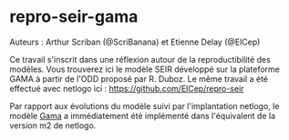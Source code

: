 # repro-seir-gama
Auteurs : Arthur Scriban (@ScriBanana) et Etienne Delay (@ElCep)

Ce travail s'inscrit dans une réflexion autour de la reproductibilité des modèles. Vous trouverez ici le modèle SEIR développé sur la plateforme GAMA à partir de l'ODD proposé par R. Duboz.
Le même travail a été effectué avec netlogo ici : https://github.com/ElCep/repro-seir

Par rapport aux évolutions du modèle suivi par l'implantation netlogo, le modèle [Gama](https://gama-platform.org/) a immédiatement été implémenté dans l'équivalent de la version m2 de netlogo.

